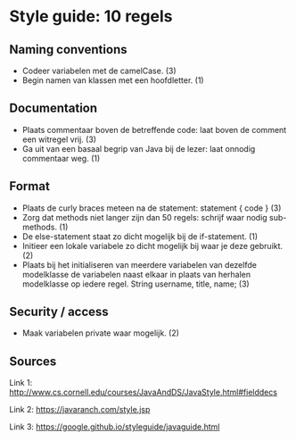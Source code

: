 # Style guide: 10 regels

## Naming conventions
- Codeer variabelen met de camelCase. (3)
- Begin namen van klassen met een hoofdletter. (1)

## Documentation 
- Plaats commentaar boven de betreffende code: laat boven de comment een witregel vrij. (3)
- Ga uit van een basaal begrip van Java bij de lezer: laat onnodig commentaar weg. (1)

## Format
- Plaats de curly braces meteen na de statement: 
	statement { 
		code
	} (3)
- Zorg dat methods niet langer zijn dan 50 regels: schrijf waar nodig sub-methods. (1)
- De else-statement staat zo dicht mogelijk bij de if-statement. (1)
- Initieer een lokale variabele zo dicht mogelijk bij waar je deze gebruikt. (2)
- Plaats bij het initialiseren van meerdere variabelen van dezelfde modelklasse de variabelen naast elkaar in plaats van herhalen modelklasse op iedere regel.
	String username, title, name; (3)

## Security / access
- Maak variabelen private waar mogelijk. (2)

## Sources
Link 1: http://www.cs.cornell.edu/courses/JavaAndDS/JavaStyle.html#fielddecs

Link 2: https://javaranch.com/style.jsp

Link 3: https://google.github.io/styleguide/javaguide.html
